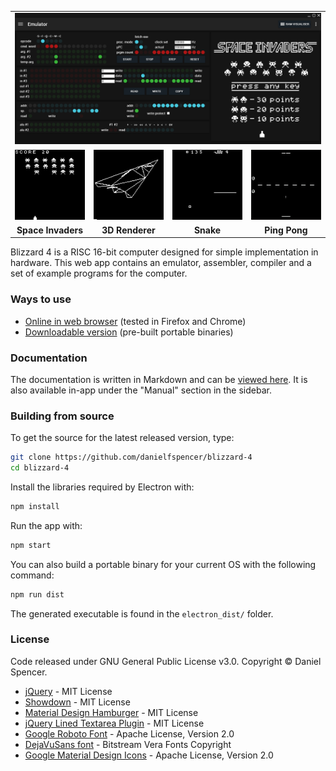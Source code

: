<table><tr>
  <td colspan="4"><img src="/assets/screenshots/emulator.png?raw=true"></td>
<tr></tr>
  <td width="25%"><img src="/assets/screenshots/space_invaders.gif?raw=true"></td>
  <td width="25%"><img src="/assets/screenshots/3d_render.gif?raw=true"></td>
  <td width="25%"><img src="/assets/screenshots/snake.gif?raw=true"></td>
  <td width="25%"><img src="/assets/screenshots/ping_pong.gif?raw=true"></td>
</tr><tr>
  <td align="center"><b>Space Invaders</b></td>
  <td align="center"><b>3D Renderer</b></td>
  <td align="center"><b>Snake</b></td>
  <td align="center"><b>Ping Pong</b></td>
</tr></table>

Blizzard 4 is a RISC 16-bit computer designed for simple implementation in hardware. This web app contains an emulator, assembler, compiler and a set of example programs for the computer.

### Ways to use
* [Online in web browser](https://danielfspencer.github.io/blizzard-4/) (tested in Firefox and Chrome)
* [Downloadable version](https://github.com/danielfspencer/blizzard-4/releases/latest) (pre-built portable binaries)

### Documentation
The documentation is written in Markdown and can be [viewed here](/manual/docs/introduction.md). It is also available in-app under the "Manual" section in the sidebar.

### Building from source
To get the source for the latest released version, type:

```bash
git clone https://github.com/danielfspencer/blizzard-4
cd blizzard-4
```

Install the libraries required by Electron with:
```bash
npm install
```

Run the app with:

```bash
npm start
```

You can also build a portable binary for your current OS with the following command:

```bash
npm run dist
```
 The generated executable is found in the ```electron_dist/``` folder.

### License
Code released under GNU General Public License v3.0.
Copyright &copy; Daniel Spencer.
* [jQuery](http://jquery.com/) - MIT License
* [Showdown](https://github.com/showdownjs/showdown) - MIT License
* [Material Design Hamburger](https://github.com/chrisdwheatley/material-design-hamburger) - MIT License
* [jQuery Lined Textarea Plugin](http://alan.blog-city.com/jquerylinedtextarea.htm) - MIT License
* [Google Roboto Font](https://fonts.google.com/specimen/Roboto) - Apache License, Version 2.0
* [DejaVuSans font](https://dejavu-fonts.github.io/) - Bitstream Vera Fonts Copyright
* [Google Material Design Icons](https://github.com/google/material-design-icons) - Apache License, Version 2.0
